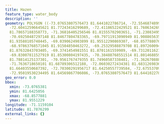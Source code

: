 ```yaml
---
title: Hazen
feature_type: water_body
description: ''
geometry: POLYGON ((-73.07653807576473 81.6441022786714, -72.5546874899003 81.71880655493882,
  -72.60412596645621 81.77243416299689, -72.41186522429521 81.76063426969095, -71.82409666968955
  81.78657188358773, -71.36816405256546 81.81555702903651, -71.23083495102213 81.83742418331671,
  -70.69250487297148 81.84677804783365, -69.79711913090949 81.90886563586417, -69.33020018566185
  81.93588105748445, -69.0390624903899 81.95512290869307, -68.85778807635243 81.93511043321141,
  -68.97863768571045 81.91504850463272, -69.25329588879708 81.89726009489306, -69.48400877939048
  81.87632843703405, -69.3741454981551 81.8701161559989, -69.73120116216826 81.84288189882996,
  -69.83007811527919 81.85300804197435, -70.38488768551514 81.80146885909492, -70.56066893548994
  81.78814125137301, -70.9561767479355 81.74960587338481, -71.36267088850369 81.71247464765987,
  -71.7636718650101 81.68789306512188, -72.06030272434381 81.68312698368167, -72.19213866182537
  81.66403550687392, -72.70300291956717 81.64250557739584, -72.67553709925831 81.67279116274935,
  -72.95019530234495 81.64569867706086, -73.07653807576473 81.6441022786714))
geo_error: 0.0
bbox:
  xmin: -73.0765381
  ymin: 81.6425056
  xmax: -68.8577881
  ymax: 81.9551229
longitude: -71.1159104
latitude: 81.7876299
external_links: {}
---
```

